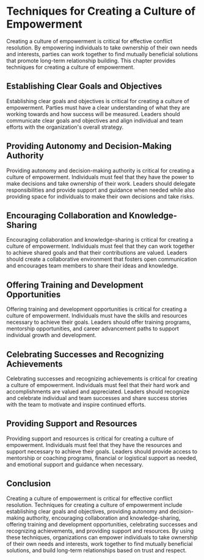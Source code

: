 # Techniques for Creating a Culture of Empowerment

Creating a culture of empowerment is critical for effective conflict resolution. By empowering individuals to take ownership of their own needs and interests, parties can work together to find mutually beneficial solutions that promote long-term relationship building. This chapter provides techniques for creating a culture of empowerment.

Establishing Clear Goals and Objectives
---------------------------------------

Establishing clear goals and objectives is critical for creating a culture of empowerment. Parties must have a clear understanding of what they are working towards and how success will be measured. Leaders should communicate clear goals and objectives and align individual and team efforts with the organization's overall strategy.

Providing Autonomy and Decision-Making Authority
------------------------------------------------

Providing autonomy and decision-making authority is critical for creating a culture of empowerment. Individuals must feel that they have the power to make decisions and take ownership of their work. Leaders should delegate responsibilities and provide support and guidance when needed while also providing space for individuals to make their own decisions and take risks.

Encouraging Collaboration and Knowledge-Sharing
-----------------------------------------------

Encouraging collaboration and knowledge-sharing is critical for creating a culture of empowerment. Individuals must feel that they can work together to achieve shared goals and that their contributions are valued. Leaders should create a collaborative environment that fosters open communication and encourages team members to share their ideas and knowledge.

Offering Training and Development Opportunities
-----------------------------------------------

Offering training and development opportunities is critical for creating a culture of empowerment. Individuals must have the skills and resources necessary to achieve their goals. Leaders should offer training programs, mentorship opportunities, and career advancement paths to support individual growth and development.

Celebrating Successes and Recognizing Achievements
--------------------------------------------------

Celebrating successes and recognizing achievements is critical for creating a culture of empowerment. Individuals must feel that their hard work and accomplishments are valued and appreciated. Leaders should recognize and celebrate individual and team successes and share success stories with the team to motivate and inspire continued efforts.

Providing Support and Resources
-------------------------------

Providing support and resources is critical for creating a culture of empowerment. Individuals must feel that they have the resources and support necessary to achieve their goals. Leaders should provide access to mentorship or coaching programs, financial or logistical support as needed, and emotional support and guidance when necessary.

Conclusion
----------

Creating a culture of empowerment is critical for effective conflict resolution. Techniques for creating a culture of empowerment include establishing clear goals and objectives, providing autonomy and decision-making authority, encouraging collaboration and knowledge-sharing, offering training and development opportunities, celebrating successes and recognizing achievements, and providing support and resources. By using these techniques, organizations can empower individuals to take ownership of their own needs and interests, work together to find mutually beneficial solutions, and build long-term relationships based on trust and respect.

